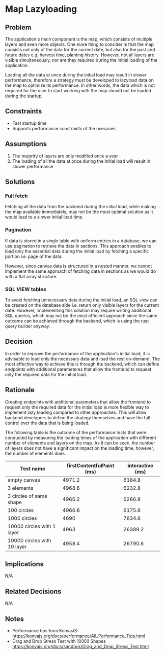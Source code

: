 # Map Lazyloading

## Problem

The application's main component is the map, which consists of multiple layers and even more objects.
One more thing to consider is that the map consists not only of the data for the current date, but also for the past and future dates e.g. harvest time, planting history.
However, not all layers are visible simultaneously, nor are they required during the initial loading of the application.

Loading all the data at once during the initial load may result in slower performance, therefore a strategy must be developed to lazyload data on the map to optimize its performance.
In other words, the data which is not required for the user to start working with the map should not be loaded during the startup.

## Constraints

-   Fast startup time
-   Supports performance constraints of the usecases

## Assumptions

1. The majority of layers are only modified once a year
2. The loading of all the data at once during the initial load will result in slower performance

## Solutions

### Full fetch

Fetching all the data from the backend during the initial load, while making the map available immediately, may not be the most optimal solution as it would lead to a slower initial load time.

### Pagination

If data is stored in a single table with uniform entries in a database, we can use pagination to retrieve the data in sections.
This approach enables to load only the essential data during the initial load by fetching a specific portion i.e. page of the data.

However, since canvas data is structured in a nested manner, we cannot implement the same approach of fetching data in sections as we would do with a flat array structure.

### SQL VIEW tables

To avoid fetching unnecessary data during the initial load, an SQL view can be created on the database side i.e. return only visible layers for the current date.
However, implementing this solution may require writing additional SQL queries, which may not be the most efficient approach since the same outcome can be achieved through the backend, which is using the rust query builder anyway.

## Decision

In order to improve the performance of the application's initial load, it is advisable to load only the necessary data and load the rest on-demand.
The most effective way to achieve this is through the backend, which can define endpoints with additional parameteres that allow the frontend to request only the required data for the initial load.

## Rationale

Creating endpoints with additional parameters that allow the frontend to request only the required data for the initial load is more flexible way to implement lazy loading compared to other approaches.
This will allow backend developers to define the strategy themselves and have the full control over the data that is being loaded.

The following table is the outcome of the performance tests that were conducted by measuring the loading times of the application with different number of elements and layers on the map.
As it can be seen, the number of layers does not have a significant impact on the loading time, however, the number of elements does.

| Test name                   | firstContentfulPaint (ms) | interactive (ms) |
| --------------------------- | ------------------------- | ---------------- |
| empty canvas                | 4971.2                    | 6184.8           |
| 3 elements                  | 4968.6                    | 6232.8           |
| 3 circles of same shape     | 4966.2                    | 6266.8           |
| 100 circles                 | 4966.6                    | 6175.6           |
| 1000 circles                | 4690                      | 7634.6           |
| 10000 circles with 1 layer  | 4963                      | 26389.2          |
| 10000 circles with 10 layer | 4958.4                    | 26790.6          |

## Implications

N/A

## Related Decisions

N/A

## Notes

-   Performance tips from KonvaJS:
    https://konvajs.org/docs/performance/All_Performance_Tips.html
-   Drag and Drop Stress Test with 10000 Shapes
    https://konvajs.org/docs/sandbox/Drag_and_Drop_Stress_Test.html
